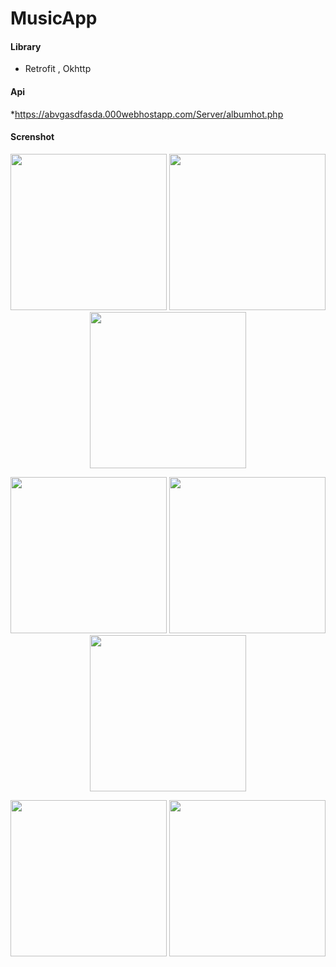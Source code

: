 # MusicApp

#### Library
* Retrofit , Okhttp
#### Api
*https://abvgasdfasda.000webhostapp.com/Server/albumhot.php
#### Screnshot
<p align="center">
  <img src="https://github.com/TranDat9/MusicApp/assets/92259100/00022dd2-5ce5-4d7c-8464-29fb803281db" width="250">
  <img src="https://github.com/TranDat9/MusicApp/assets/92259100/4cf8216a-7feb-42d7-8b20-3d1b06d5b1a3" width="250">
  <img src="https://github.com/TranDat9/MusicApp/assets/92259100/89b38ce1-53e9-4d59-8404-0e06ef4440dc" width="250">
</p>

<p align="center">
  <img src="https://github.com/TranDat9/MusicApp/assets/92259100/0609c597-f130-45ea-9e02-7bf2d144a6f0" width="250">
  <img src="https://github.com/TranDat9/MusicApp/assets/92259100/f150a73b-c5dc-4311-ab9a-e5ac7f0337a0" width="250">
  <img src="https://github.com/TranDat9/MusicApp/assets/92259100/73886f28-7e4b-4cf5-8f8f-9cb8993fb653" width="250">
</p>

<p align="center">
  <img src="https://github.com/TranDat9/MusicApp/assets/92259100/7b9f3c0a-3f3a-4fea-8080-e8f50803b036" width="250">
  <img src="https://github.com/TranDat9/MusicApp/assets/92259100/b0a210e3-6dc1-4403-b4f6-25c5fcb2c6f9" width="250">
</p>





